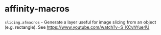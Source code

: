 # affinity-macros

`slicing.afmacros`  -  Generate a layer useful for image slicing from an object (e.g. rectangle). See https://www.youtube.com/watch?v=S_KCvhYue4U
